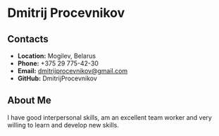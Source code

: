 # __Dmitrij Procevnikov__
## __Contacts__
* __Location:__ Mogilev, Belarus
* __Phone:__ +375 29 775-42-30
* __Email:__ dmitrijprocevnikov@gmail.com
* __GitHub:__ DmitrijProcevnikov
## __About Me__
I have good interpersonal skills, am an excellent team worker and very willing to learn and develop new skills.
